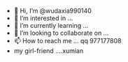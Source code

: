 - 👋 Hi, I’m @wudaxia990140
- 👀 I’m interested in ...
- 🌱 I’m currently learning ...
- 💞️ I’m looking to collaborate on ...
- 📫 How to reach me ... qq 977177808
-  my girl-friend    ....xumian
<!---
wudaxia990140/wudaxia990140 is a ✨ special ✨ repository because its `README.md` (this file) appears on your GitHub profile.
You can click the Preview link to take a look at your changes.
--->
